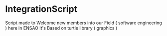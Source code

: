 # IntegrationScript

Script made to Welcome new members into our Field ( software engineering ) here in ENSAO
It's Based on turtle library ( graphics )

